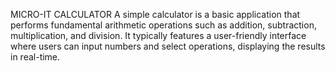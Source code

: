 MICRO-IT CALCULATOR
A simple calculator is a basic application that performs fundamental arithmetic operations such as addition, subtraction, multiplication, and division.
It typically features a user-friendly interface where users can input numbers and select operations, displaying the results in real-time.
